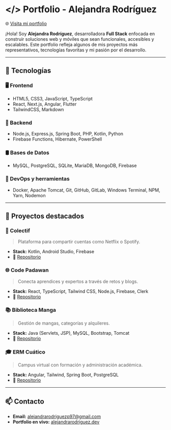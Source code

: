 # </> Portfolio - Alejandra Rodríguez

🌐 [Visita mi portfolio](https://portfolio-arp-10s-projects.vercel.app)

¡Hola! Soy **Alejandra Rodríguez**, desarrolladora **Full Stack** enfocada en construir soluciones web y móviles que sean funcionales, accesibles y escalables. Este portfolio refleja algunos de mis proyectos más representativos, tecnologías favoritas y mi pasión por el desarrollo.

---

## 🚀 Tecnologías

### 🖥️ Frontend
- HTML5, CSS3, JavaScript, TypeScript
- React, Next.js, Angular, Flutter
- TailwindCSS, Markdown

### 🧠 Backend
- Node.js, Express.js, Spring Boot, PHP, Kotlin, Python
- Firebase Functions, Hibernate, PowerShell

### 🛢️ Bases de Datos
- MySQL, PostgreSQL, SQLite, MariaDB, MongoDB, Firebase

### 🔧 DevOps y herramientas
- Docker, Apache Tomcat, Git, GitHub, GitLab, Windows Terminal, NPM, Yarn, Nodemon

---

## 🧩 Proyectos destacados

### 📱 Colectif
> Plataforma para compartir cuentas como Netflix o Spotify.
- **Stack:** Kotlin, Android Studio, Firebase
- 🔗 [Repositorio](https://github.com/ARP-10/Colectif)

### 🌐 Code Padawan
> Conecta aprendices y expertos a través de retos y blogs.
- **Stack:** React, TypeScript, Tailwind CSS, Node.js, Firebase, Clerk
- 🔗 [Repositorio](https://github.com/itxintxu13/CodePadawan)

### 📚 Biblioteca Manga
> Gestión de mangas, categorías y alquileres.
- **Stack:** Java (Servlets, JSP), MySQL, Bootstrap, Tomcat
- 🔗 [Repositorio](https://github.com/ARP-10/GestorBibliotecaManga)

### 🎓 ERM Cuático
> Campus virtual con formación y administración académica.
- **Stack:** Angular, Tailwind, Spring Boot, PostgreSQL
- 🔗 [Repositorio](https://github.com/elurg/cuatico-dev)

---

## 📫 Contacto

- **Email:** alejandrarodriguezp97@gmail.com
- **Portfolio en vivo:** [alejandrarodriguez.dev]([https://alejandrarodriguez.dev](https://portfolio-arp-10s-projects.vercel.app))
